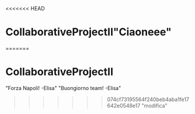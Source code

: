 <<<<<<< HEAD
# CollaborativeProjectII"Ciaoneee" 
=======
# CollaborativeProjectII
"Forza Napoli! -Elisa" 
"Buongiorno team! -Elisa" 
>>>>>>> 074cf73195564f240beb4aba1fe17642e0548e17
"modifica" 
